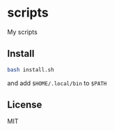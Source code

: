 # scripts

My scripts

## Install

```sh
bash install.sh
```

and add `$HOME/.local/bin` to `$PATH`

## License

MIT
